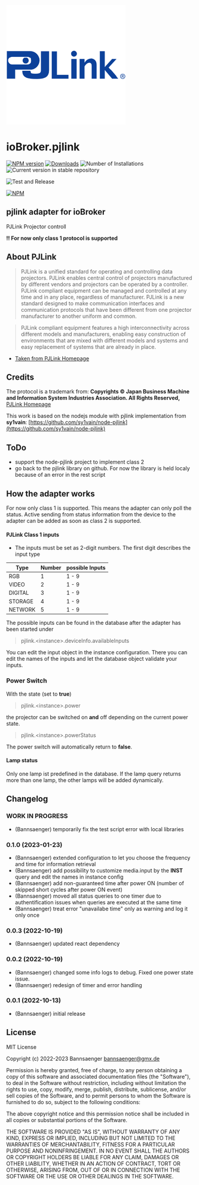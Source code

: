 ![Logo](admin/pjlink.png)
# ioBroker.pjlink

[![NPM version](https://img.shields.io/npm/v/iobroker.pjlink.svg)](https://www.npmjs.com/package/iobroker.pjlink)
[![Downloads](https://img.shields.io/npm/dm/iobroker.pjlink.svg)](https://www.npmjs.com/package/iobroker.pjlink)
![Number of Installations](https://iobroker.live/badges/pjlink-installed.svg)
![Current version in stable repository](https://iobroker.live/badges/pjlink-stable.svg)

![Test and Release](https://github.com/Bannsaenger/ioBroker.pjlink/workflows/Test%20and%20Release/badge.svg)

[![NPM](https://nodei.co/npm/iobroker.pjlink.png?downloads=true)](https://nodei.co/npm/iobroker.pjlink/)

## pjlink adapter for ioBroker

PJLink Projector controll

**!! For now only class 1 protocol is supported**

## About PJLink

> PJLink is a unified standard for operating and controlling data projectors.
PJLink enables central control of projectors manufactured by different vendors and projectors can be operated by a controller.
PJLink compliant equipment can be managed and controlled at any time and in any place, regardless of manufacturer.
PJLink is a new standard designed to make communication interfaces and communication protocols that have been different from one projector manufacturer to another uniform and common.

> PJLink compliant equipment features a high interconnectivity across different models and manufacturers, enabling easy construction of environments that are mixed with different models and systems and easy replacement of systems that are already in place.

* [Taken from PJLink Homepage](https://pjlink.jbmia.or.jp/english/)

## Credits

The protocol is a trademark from: 
**Copyrights © Japan Business Machine and Information System Industries Association. All Rights Reserved,**
[PJLink Homepage](https://pjlink.jbmia.or.jp/english/)

This work is based on the nodejs module with pjlink implementation from **sy1vain**:
[https://github.com/sy1vain/node-pjlink](https://github.com/sy1vain/node-pjlink)

## ToDo
* support the node-pjlink project to implement class 2
* go back to the pjlink library on github. For now the library is held localy because of an error in the rest script

## How the adapter works
For now only class 1 is supported. This means the adapter can only poll the status.
Active sending from status information from the device to the adapter can be
added as soon as class 2 is supported.

#### PJLink Class 1 inputs

* The inputs must be set as 2-digit numbers. The first digit describes the input type

| Type    | Number | possible Inputs |
| ------- | ------ | --------------- |
| RGB     | 1      | 1 - 9 |
| VIDEO   | 2      | 1 - 9 |
| DIGITAL | 3      | 1 - 9 |
| STORAGE | 4      | 1 - 9 |
| NETWORK | 5      | 1 - 9 |

The possible inputs can be found in the database after the adapter has been started under
> pjlink.\<instance\>.deviceInfo.availableInputs

You can edit the input object in the instance configuration. There you can edit the names of the inputs and
let the database object validate your inputs.

### Power Switch
With the state (set to **true**)

> pjlink.\<instance\>.power

the projector can be switched on **and** off depending on the current power state.

> pjlink.\<instance\>.powerStatus

The power switch will automatically return to **false**.

#### Lamp status
Only one lamp ist predefined in the database. If the lamp query returns more than one lamp,
the other lamps will be added dynamically.

## Changelog
<!--
    Placeholder for the next version (at the beginning of the line):
    ### **WORK IN PROGRESS**
-->
### **WORK IN PROGRESS**
* (Bannsaenger) temporarily fix the test script error with local libraries

### 0.1.0 (2023-01-23)
* (Bannsaenger) extended configuration to let you choose the frequency and time for information retrieval
* (Bannsaenger) add possibility to customize media.input by the **INST** query and edit the names in instance config
* (Bannsaenger) add non-guaranteed time after power ON (number of skipped short cycles after power ON event)
* (Bannsaenger) moved all status queries to one timer due to authentification issues when queries are executed at the same time
* (Bannsaenger) treat error "unavailabe time" only as warning and log it only once

### 0.0.3 (2022-10-19)
* (Bannsaenger) updated react dependency

### 0.0.2 (2022-10-19)
* (Bannsaenger) changed some info logs to debug. Fixed one power state issue.
* (Bannsaenger) redesign of timer and error handling

### 0.0.1 (2022-10-13)
* (Bannsaenger) initial release

## License
MIT License

Copyright (c) 2022-2023 Bannsaenger <bannsaenger@gmx.de>

Permission is hereby granted, free of charge, to any person obtaining a copy
of this software and associated documentation files (the "Software"), to deal
in the Software without restriction, including without limitation the rights
to use, copy, modify, merge, publish, distribute, sublicense, and/or sell
copies of the Software, and to permit persons to whom the Software is
furnished to do so, subject to the following conditions:

The above copyright notice and this permission notice shall be included in all
copies or substantial portions of the Software.

THE SOFTWARE IS PROVIDED "AS IS", WITHOUT WARRANTY OF ANY KIND, EXPRESS OR
IMPLIED, INCLUDING BUT NOT LIMITED TO THE WARRANTIES OF MERCHANTABILITY,
FITNESS FOR A PARTICULAR PURPOSE AND NONINFRINGEMENT. IN NO EVENT SHALL THE
AUTHORS OR COPYRIGHT HOLDERS BE LIABLE FOR ANY CLAIM, DAMAGES OR OTHER
LIABILITY, WHETHER IN AN ACTION OF CONTRACT, TORT OR OTHERWISE, ARISING FROM,
OUT OF OR IN CONNECTION WITH THE SOFTWARE OR THE USE OR OTHER DEALINGS IN THE
SOFTWARE.